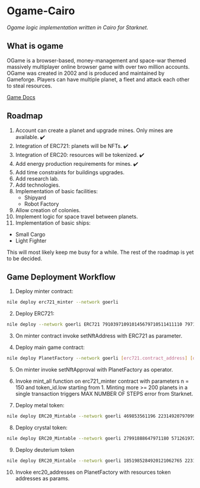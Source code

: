 # Ogame-Cairo

_Ogame logic implementation written in Cairo for Starknet._

## What is ogame

OGame is a browser-based, money-management and space-war themed massively multiplayer online browser game with over two million accounts. OGame was created in 2002 and is produced and maintained by Gameforge. Players can have multiple planet, a fleet and attack each other to steal resources.

[Game Docs](https://www.notion.so/Ogame-Cairo-POC-spec-c11b0b44cb2e437889702b10a70b093a)

## Roadmap

1. Account can create a planet and upgrade mines. Only mines are available. :heavy_check_mark:
2. Integration of ERC721: planets will be NFTs. :heavy_check_mark:
3. Integration of ERC20: resources will be tokenized. :heavy_check_mark:
4. Add energy production requirements for mines. :heavy_check_mark:
5. Add time constraints for buildings upgrades.
6. Add research lab.
7. Add technologies.
8. Implementation of basic facilities:
   - Shipyard
   - Robot Factory
9. Allow creation of colonies.
10. Implement logic for space travel between planets.
11. Implementation of basic ships:

- Small Cargo
- Light Fighter

This will most likely keep me busy for a while. The rest of the roadmap is yet to be decided.

## Game Deployment Workflow

1. Deploy minter contract:

```sh
nile deploy erc721_minter --network goerli
```

2. Deploy ERC721:

```sh
nile deploy --network goerli ERC721 791039710910145679710511411110 79717710 [minter.contract_address] 3 2816098579549735819157383278158273522421215323109110700804876579202095 727713669677773499424935395146774672965422722660995087308605307047208038 167058432561934416655812751101829711222203357542195
```

3. On minter contract invoke setNftAddress with ERC721 as parameter.

4. Deploy main game contract:

```sh
nile deploy PlanetFactory --network goerli [erc721.contract_address] [owner]
```

5. On minter invoke setNftApproval with PlanetFactory as operator.

6. Invoke mint_all function on erc721_minter contract with parameters n = 150 and token_id.low starting from 1. Minting more >= 200 planets in a single transaction triggers MAX NUMBER OF STEPS error from Starknet.

7. Deploy metal token:

```sh
nile deploy ERC20_Mintable --network goerli 469853561196 22314920797099084 0 340282366920938463463374607431768211455 0 [game.contract_address] [owner.contract_address]
```

8. Deploy crystal token:

```sh
nile deploy ERC20_Mintable --network goerli 27991888647971180 5712619723889529932 0 340282366920938463463374607431768211455 0 [game.contract_address] [owner.contract_address]
```

9. Deploy deuterium token

```sh
nile deploy ERC20_Mintable --network goerli 1851985284920121062765 22314920796505429 0 340282366920938463463374607431768211455 0 [game.contract_address] [owner.contract_address]
```

10. Invoke erc20_addresses on PlanetFactory with resources token addresses as params.
